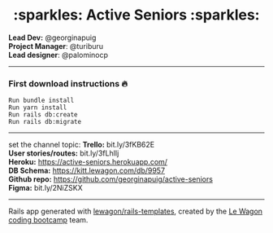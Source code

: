 <div align="center">
  <h1>:sparkles: Active Seniors :sparkles:</h1>
</div>

**Lead Dev:** @georginapuig
<br>
**Project Manager**: @turiburu
<br>
**Lead designer**: @palominocp
<br>

---

### First download instructions :fire:
```
Run bundle install
Run yarn install
Run rails db:create
Run rails db:migrate
```
---

set the channel topic: **Trello:** bit.ly/3fKB62E
<br>
**User stories/routes:** bit.ly/3fLhlIj
<br>
**Heroku:** https://active-seniors.herokuapp.com/
<br>
**DB Schema:** https://kitt.lewagon.com/db/9957
<br>
**Github repo:** https://github.com/georginapuig/active-seniors
<br>
**Figma:** bit.ly/2NiZSKX

---

Rails app generated with [lewagon/rails-templates](https://github.com/lewagon/rails-templates), created by the [Le Wagon coding bootcamp](https://www.lewagon.com) team.
